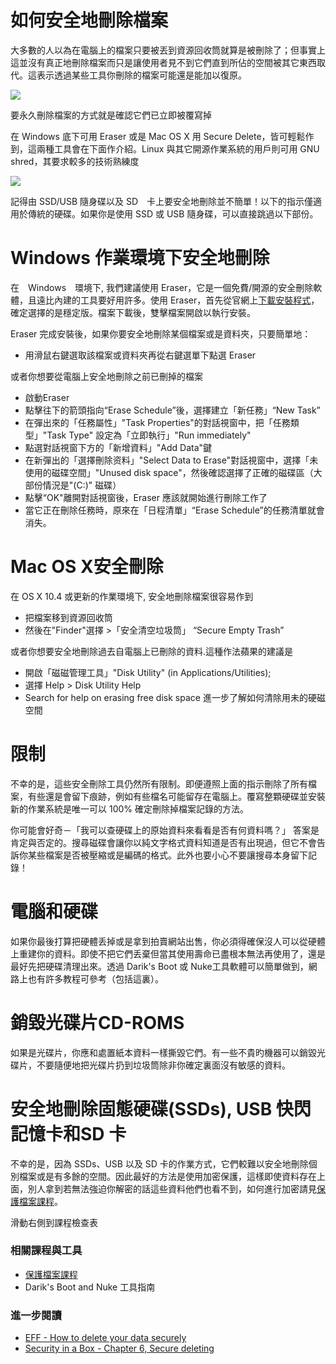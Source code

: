 如何安全地刪除檔案
===============

大多數的人以為在電腦上的檔案只要被丟到資源回收筒就算是被刪除了；但事實上這並沒有真正地刪除檔案而只是讓使用者見不到它們直到所佔的空間被其它東西取代。這表示透過某些工具你刪除的檔案可能還是能加以復原。

![](deleting1.png)

要永久刪除檔案的方式就是確認它們已立即被覆寫掉

在 Windows 底下可用 Eraser 或是 Mac OS X 用 Secure Delete，皆可輕鬆作到，這兩種工具會在下面作介紹。Linux 與其它開源作業系統的用戶則可用 GNU shred，其要求較多的技術熟練度

![](deleting2.png)

記得由 SSD/USB 隨身碟以及 SD　卡上要安全地刪除並不簡單！以下的指示僅適用於傳統的硬碟。如果你是使用 SSD 或 USB 隨身碟，可以直接跳過以下部份。

Windows 作業環境下安全地刪除
==========================

在　Windows　環境下, 我們建議使用 Eraser，它是一個免費/開源的安全刪除軟體，且遠比內建的工具要好用許多。使用 Eraser，首先從官網上[下載安裝程式](http://eraser.heidi.ie/download.php)，確定選擇的是穩定版。檔案下載後，雙擊檔案開啟以執行安裝。

Eraser 完成安裝後，如果你要安全地刪除某個檔案或是資料夾，只要簡單地：
- 用滑鼠右鍵選取該檔案或資料夾再從右鍵選單下點選 Eraser 

或者你想要從電腦上安全地刪除之前已刪掉的檔案
- 啟動Eraser
- 點擊往下的箭頭指向“Erase Schedule”後，選擇建立「新任務」“New Task”
- 在彈出來的「任務屬性」"Task Properties"的對話視窗中，把「任務類型」"Task Type" 設定為「立即執行」"Run immediately"
- 點選對話視窗下方的「新增資料」"Add Data"鍵 
- 在新彈出的「選擇刪除资料」"Select Data to Erase"對話視窗中，選擇「未使用的磁碟空間」"Unused disk space"，然後確認選擇了正確的磁碟區（大部份情況是"(C:)" 磁碟）
- 點擊“OK"離開對話視窗後，Eraser 應該就開始進行刪除工作了
- 當它正在刪除任務時，原來在「日程清單」“Erase Schedule”的任務清單就會消失。

Mac OS X安全刪除
==================

在 OS X 10.4 或更新的作業環境下, 安全地刪除檔案很容易作到
- 把檔案移到資源回收筒
- 然後在"Finder"選擇 >「安全清空垃圾筒」 “Secure Empty Trash”

或者你想要安全地刪除過去自電腦上已刪除的資料.這種作法蘋果的建議是
- 開啟「磁磁管理工具」"Disk Utility" (in Applications/Utilities);
- 選擇 Help > Disk Utility Help
- Search for help on erasing free disk space 進一步了解如何清除用未的硬磁空間

限制
======

不幸的是，這些安全刪除工具仍然所有限制。即便遵照上面的指示刪除了所有檔案，有些還是會留下痕跡，例如有些檔名可能留存在電腦上。覆寫整顆硬碟並安裝新的作業系統是唯一可以 100% 確定刪除掉檔案記錄的方法。

你可能會好奇－「我可以查硬碟上的原始資料來看看是否有何資料嗎？」 答案是肯定與否定的。搜尋磁碟會讓你以純文字格式資料知道是否有出現過，但它不會告訴你某些檔案是否被壓縮或是編碼的格式。此外也要小心不要讓搜尋本身留下記錄！

電腦和硬碟
===========

如果你最後打算把硬體丢掉或是拿到拍賣網站出售，你必須得確保沒人可以從硬體上重建你的資料。即使不把它們丢棄但當其使用壽命已盡根本無法再使用了，還是最好先把硬碟清理出來。透過 Darik's Boot 或 Nuke工具軟體可以簡單做到，網路上也有許多教程可參考（包括這裏）。

銷毀光碟片CD-ROMS
================

如果是光碟片，你應和處置紙本資料一樣撕毀它們。有一些不貴旳機器可以銷毀光碟片，不要隨便地把光碟片扔到垃圾筒除非你確定裏面沒有敏感的資料。

安全地刪除固態硬碟(SSDs), USB 快閃記憶卡和SD 卡
=========================================

不幸的是，因為 SSDs、USB 以及 SD 卡的作業方式，它們較難以安全地刪除個別檔案或是有多餘的空間。因此最好的方法是使用加密保護，這樣即使資料存在上面，別人拿到若無法強迫你解密的話這些資料他們也看不到，如何進行加密請見[保護檔案課程](umbrella://lesson/protecting-files)。

滑動右側到課程檢查表

### 相關課程與工具
- [保護檔案課程](umbrella://lesson/protecting-files)
- Darik's Boot and Nuke 工具指南

### 進一步閱讀
- [EFF - How to delete your data securely](https://ssd.eff.org/en/module/how-delete-your-data-securely)
- [Security in a Box - Chapter 6, Secure deleting](https://securityinabox.org/chapter-6)
